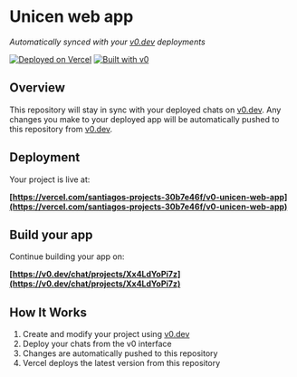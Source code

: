 # Unicen web app

*Automatically synced with your [v0.dev](https://v0.dev) deployments*

[![Deployed on Vercel](https://img.shields.io/badge/Deployed%20on-Vercel-black?style=for-the-badge&logo=vercel)](https://vercel.com/santiagos-projects-30b7e46f/v0-unicen-web-app)
[![Built with v0](https://img.shields.io/badge/Built%20with-v0.dev-black?style=for-the-badge)](https://v0.dev/chat/projects/Xx4LdYoPi7z)

## Overview

This repository will stay in sync with your deployed chats on [v0.dev](https://v0.dev).
Any changes you make to your deployed app will be automatically pushed to this repository from [v0.dev](https://v0.dev).

## Deployment

Your project is live at:

**[https://vercel.com/santiagos-projects-30b7e46f/v0-unicen-web-app](https://vercel.com/santiagos-projects-30b7e46f/v0-unicen-web-app)**

## Build your app

Continue building your app on:

**[https://v0.dev/chat/projects/Xx4LdYoPi7z](https://v0.dev/chat/projects/Xx4LdYoPi7z)**

## How It Works

1. Create and modify your project using [v0.dev](https://v0.dev)
2. Deploy your chats from the v0 interface
3. Changes are automatically pushed to this repository
4. Vercel deploys the latest version from this repository